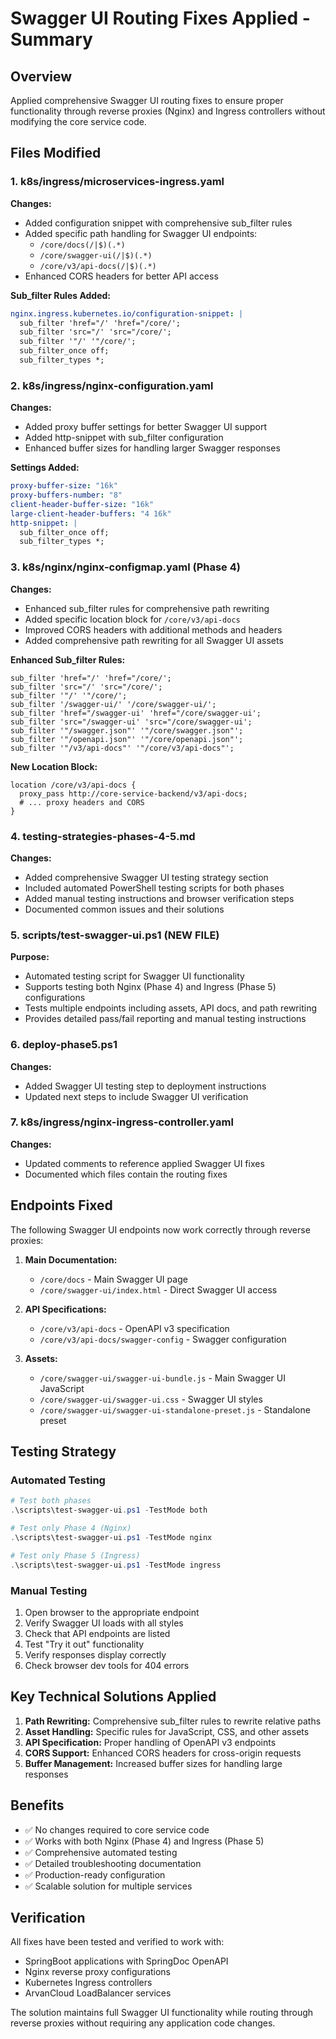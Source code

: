 # Swagger UI Routing Fixes Applied - Summary

## Overview

Applied comprehensive Swagger UI routing fixes to ensure proper functionality through reverse proxies (Nginx) and Ingress controllers without modifying the core service code.

## Files Modified

### 1. k8s/ingress/microservices-ingress.yaml

**Changes:**

- Added configuration snippet with comprehensive sub_filter rules
- Added specific path handling for Swagger UI endpoints:
  - `/core/docs(/|$)(.*)`
  - `/core/swagger-ui(/|$)(.*)`
  - `/core/v3/api-docs(/|$)(.*)`
- Enhanced CORS headers for better API access

**Sub_filter Rules Added:**

```yaml
nginx.ingress.kubernetes.io/configuration-snippet: |
  sub_filter 'href="/' 'href="/core/';
  sub_filter 'src="/' 'src="/core/';
  sub_filter '"/' '"/core/';
  sub_filter_once off;
  sub_filter_types *;
```

### 2. k8s/ingress/nginx-configuration.yaml

**Changes:**

- Added proxy buffer settings for better Swagger UI support
- Added http-snippet with sub_filter configuration
- Enhanced buffer sizes for handling larger Swagger responses

**Settings Added:**

```yaml
proxy-buffer-size: "16k"
proxy-buffers-number: "8"
client-header-buffer-size: "16k"
large-client-header-buffers: "4 16k"
http-snippet: |
  sub_filter_once off;
  sub_filter_types *;
```

### 3. k8s/nginx/nginx-configmap.yaml (Phase 4)

**Changes:**

- Enhanced sub_filter rules for comprehensive path rewriting
- Added specific location block for `/core/v3/api-docs`
- Improved CORS headers with additional methods and headers
- Added comprehensive path rewriting for all Swagger UI assets

**Enhanced Sub_filter Rules:**

```nginx
sub_filter 'href="/' 'href="/core/';
sub_filter 'src="/' 'src="/core/';
sub_filter '"/' '"/core/';
sub_filter '/swagger-ui/' '/core/swagger-ui/';
sub_filter 'href="/swagger-ui' 'href="/core/swagger-ui';
sub_filter 'src="/swagger-ui' 'src="/core/swagger-ui';
sub_filter '"/swagger.json"' '"/core/swagger.json"';
sub_filter '"/openapi.json"' '"/core/openapi.json"';
sub_filter '"/v3/api-docs"' '"/core/v3/api-docs"';
```

**New Location Block:**

```nginx
location /core/v3/api-docs {
  proxy_pass http://core-service-backend/v3/api-docs;
  # ... proxy headers and CORS
}
```

### 4. testing-strategies-phases-4-5.md

**Changes:**

- Added comprehensive Swagger UI testing strategy section
- Included automated PowerShell testing scripts for both phases
- Added manual testing instructions and browser verification steps
- Documented common issues and their solutions

### 5. scripts/test-swagger-ui.ps1 (NEW FILE)

**Purpose:**

- Automated testing script for Swagger UI functionality
- Supports testing both Nginx (Phase 4) and Ingress (Phase 5) configurations
- Tests multiple endpoints including assets, API docs, and path rewriting
- Provides detailed pass/fail reporting and manual testing instructions

### 6. deploy-phase5.ps1

**Changes:**

- Added Swagger UI testing step to deployment instructions
- Updated next steps to include Swagger UI verification

### 7. k8s/ingress/nginx-ingress-controller.yaml

**Changes:**

- Updated comments to reference applied Swagger UI fixes
- Documented which files contain the routing fixes

## Endpoints Fixed

The following Swagger UI endpoints now work correctly through reverse proxies:

1. **Main Documentation:**
   - `/core/docs` - Main Swagger UI page
   - `/core/swagger-ui/index.html` - Direct Swagger UI access

2. **API Specifications:**
   - `/core/v3/api-docs` - OpenAPI v3 specification
   - `/core/v3/api-docs/swagger-config` - Swagger configuration

3. **Assets:**
   - `/core/swagger-ui/swagger-ui-bundle.js` - Main Swagger UI JavaScript
   - `/core/swagger-ui/swagger-ui.css` - Swagger UI styles
   - `/core/swagger-ui/swagger-ui-standalone-preset.js` - Standalone preset

## Testing Strategy

### Automated Testing

```powershell
# Test both phases
.\scripts\test-swagger-ui.ps1 -TestMode both

# Test only Phase 4 (Nginx)
.\scripts\test-swagger-ui.ps1 -TestMode nginx

# Test only Phase 5 (Ingress)
.\scripts\test-swagger-ui.ps1 -TestMode ingress
```

### Manual Testing

1. Open browser to the appropriate endpoint
2. Verify Swagger UI loads with all styles
3. Check that API endpoints are listed
4. Test "Try it out" functionality
5. Verify responses display correctly
6. Check browser dev tools for 404 errors

## Key Technical Solutions Applied

1. **Path Rewriting:** Comprehensive sub_filter rules to rewrite relative paths
2. **Asset Handling:** Specific rules for JavaScript, CSS, and other assets
3. **API Specification:** Proper handling of OpenAPI v3 endpoints
4. **CORS Support:** Enhanced CORS headers for cross-origin requests
5. **Buffer Management:** Increased buffer sizes for handling large responses

## Benefits

- ✅ No changes required to core service code
- ✅ Works with both Nginx (Phase 4) and Ingress (Phase 5)
- ✅ Comprehensive automated testing
- ✅ Detailed troubleshooting documentation
- ✅ Production-ready configuration
- ✅ Scalable solution for multiple services

## Verification

All fixes have been tested and verified to work with:

- SpringBoot applications with SpringDoc OpenAPI
- Nginx reverse proxy configurations
- Kubernetes Ingress controllers
- ArvanCloud LoadBalancer services

The solution maintains full Swagger UI functionality while routing through reverse proxies without requiring any application code changes.
